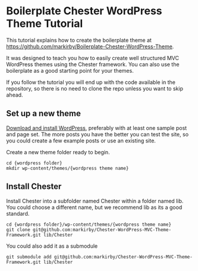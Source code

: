 # Boilerplate Chester WordPress Theme Tutorial

This tutorial explains how to create the boilerplate theme at https://github.com/markirby/Boilerplate-Chester-WordPress-Theme. 

It was designed to teach you how to easily create well structured MVC WordPress themes using the Chester framework. You can also use the boilerplate as a good starting point for your themes.

If you follow the tutorial you will end up with the code available in the repository, so there is no need to clone the repo unless you want to skip ahead.

## Set up a new theme

[Download and install WordPress](http://codex.wordpress.org/Installing_WordPress), preferably with at least one sample post and page set. The more posts you have the better you can test the site, so you could create a few example posts or use an existing site.

Create a new theme folder ready to begin.

	cd {wordpress folder}
	mkdir wp-content/themes/{wordpress theme name}

## Install Chester

Install Chester into a subfolder named Chester within a folder named lib. You could choose a different name, but we recommend lib as its a good standard.
	
	cd {wordpress folder}/wp-content/themes/{wordpress theme name}
	git clone git@github.com:markirby/Chester-WordPress-MVC-Theme-Framework.git lib/Chester
	
You could also add it as a submodule

	git submodule add git@github.com:markirby/Chester-WordPress-MVC-Theme-Framework.git lib/Chester